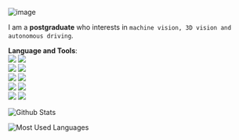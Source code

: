 ![image](https://user-images.githubusercontent.com/60308179/175886229-2bbd7496-9c2c-42a9-b118-a0e4452bb545.png)

I am a **postgraduate** who interests in `machine vision, 3D vision and autonomous driving`.

**Language and Tools**:<br>
![](https://img.shields.io/badge/-c++-red?logo=c%2B%2B&style=social)   ![](https://img.shields.io/badge/-Python-orange?logo=Python&style=social) <br>
![](https://img.shields.io/badge/-CSharp-red?logo=CSharp&style=social)    ![](https://img.shields.io/badge/-PCL-green?logo=PCL&style=social) <br>
![](https://img.shields.io/badge/-OpenCV-green?logo=OpenCV&style=social)    ![](https://img.shields.io/badge/-ROS-brightgreen?logo=ROS&style=social)<br>
![](https://img.shields.io/badge/-CMake-brightgreen?logo=CMake&style=social)    ![](https://img.shields.io/badge/-Git-blue?logo=Git&style=social)<br>
![](https://img.shields.io/badge/-MATLAB-brightgreen?logo=MATLAB&style=social)    ![](https://img.shields.io/badge/-VTK-blue?logo=VTK&style=social)<br>

![Github Stats](https://github-readme-stats.vercel.app/api?username=booksuper&show_icons=true&theme=dark&count_private=true)

![Most Used Languages](https://github-readme-stats.vercel.app/api/top-langs/?username=booksuper&theme=dark&layout=compact)

<!--
**booksuper/booksuper** is a ✨ _special_ ✨ repository because its `README.md` (this file) appears on your GitHub profile.

Here are some ideas to get you started:

- 🔭 I’m currently working on ...
- 🌱 I’m currently learning ...
- 👯 I’m looking to collaborate on ...
- 🤔 I’m looking for help with ...
- 💬 Ask me about ...
- 📫 How to reach me: ...
- 😄 Pronouns: ...
- ⚡ Fun fact: ...
-->
